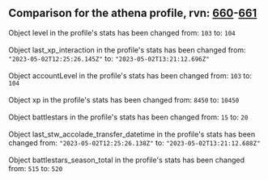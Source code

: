 ## Comparison for the athena profile, rvn: [660](https://github.com/PRO100KatYT/FortniteProfileRevisions/tree/main/profiles/athena/660%20athena.json)-[661](https://github.com/PRO100KatYT/FortniteProfileRevisions/tree/main/profiles/athena/661%20athena.json)

Object level in the profile's stats has been changed from: `103` to: `104`
<br><br>
Object last_xp_interaction in the profile's stats has been changed from: `"2023-05-02T12:25:26.145Z"` to: `"2023-05-02T13:21:12.696Z"`
<br><br>
Object accountLevel in the profile's stats has been changed from: `103` to: `104`
<br><br>
Object xp in the profile's stats has been changed from: `8450` to: `10450`
<br><br>
Object battlestars in the profile's stats has been changed from: `15` to: `20`
<br><br>
Object last_stw_accolade_transfer_datetime in the profile's stats has been changed from: `"2023-05-02T12:25:26.138Z"` to: `"2023-05-02T13:21:12.688Z"`
<br><br>
Object battlestars_season_total in the profile's stats has been changed from: `515` to: `520`
<br><br>
